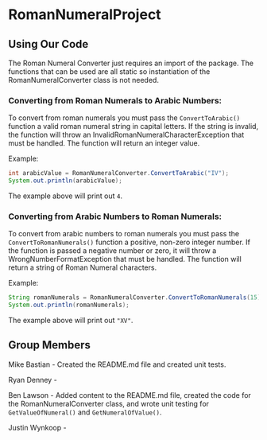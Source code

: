 # RomanNumeralProject

## Using Our Code
The Roman Numeral Converter just requires an import of the package. The functions that can be used are all static so instantiation of the RomanNumeralConverter class is not needed.

### Converting from Roman Numerals to Arabic Numbers:
To convert from roman numerals you must pass the ```ConvertToArabic()``` function a valid roman numeral string in capital letters. If the string is invalid, the function will throw an InvalidRomanNumeralCharacterException that must be handled. The function will return an integer value.

Example:
```java
int arabicValue = RomanNumeralConverter.ConvertToArabic("IV");
System.out.println(arabicValue);
```

The example above will print out ```4```.

### Converting from Arabic Numbers to Roman Numerals:
To convert from arabic numbers to roman numerals you must pass the ```ConvertToRomanNumerals()``` function a positive, non-zero integer number. If the function is passed a negative number or zero, it will throw a WrongNumberFormatException that must be handled. The function will return a string of Roman Numeral characters.

Example:
```java
String romanNumerals = RomanNumeralConverter.ConvertToRomanNumerals(15);
System.out.println(romanNumerals);
```
The example above will print out ```"XV"```.

## Group Members
Mike Bastian - Created the README.md file and created unit tests.

Ryan Denney -

Ben Lawson - Added content to the README.md file, created the code for the RomanNumeralConverter class, and wrote unit testing for ```GetValueOfNumeral()``` and ```GetNumeralOfValue()```.

Justin Wynkoop -
